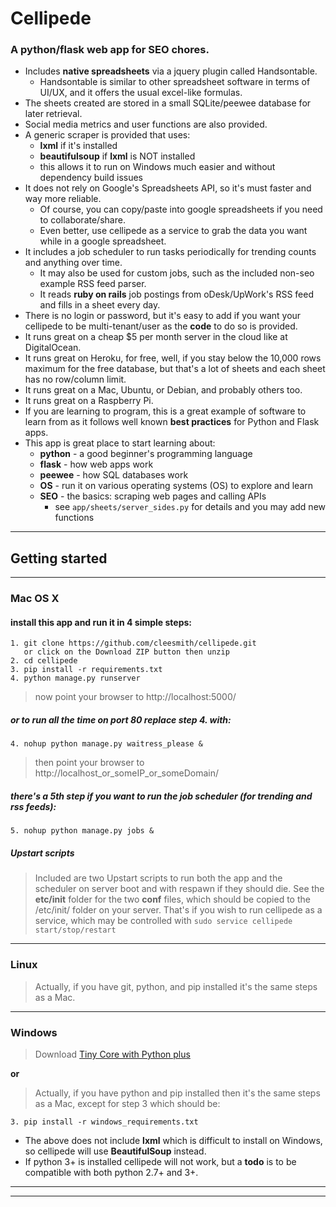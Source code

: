 # Cellipede

### A python/flask web app for SEO chores.

* Includes **native spreadsheets** via a jquery plugin called Handsontable.
  * Handsontable is similar to other spreadsheet software in terms of UI/UX, and it offers the usual excel-like formulas.
* The sheets created are stored in a small SQLite/peewee database for later retrieval.
* Social media metrics and user functions are also provided.
* A generic scraper is provided that uses:
  * **lxml** if it's installed
  * **beautifulsoup** if **lxml** is NOT installed
  * this allows it to run on Windows much easier and without dependency build issues
* It does not rely on Google's Spreadsheets API, so it's must faster and way more reliable.
  * Of course, you can copy/paste into google spreadsheets if you need to collaborate/share.
  * Even better, use cellipede as a service to grab the data you want while in a google spreadsheet.
* It includes a job scheduler to run tasks periodically for trending counts and anything over time.
  * It may also be used for custom jobs, such as the included non-seo example RSS feed parser.
  * It reads **ruby on rails** job postings from oDesk/UpWork's RSS feed and fills in a sheet every day.
* There is no login or password, but it's easy to add if you want your cellipede to
be multi-tenant/user as the **code** to do so is provided.
* It runs great on a cheap $5 per month server in the cloud like at DigitalOcean.
* It runs great on Heroku, for free, well, if you stay below the 10,000 rows maximum for the
free database, but that's a lot of sheets and each sheet has no row/column limit.
* It runs great on a Mac, Ubuntu, or Debian, and probably others too.
* It runs great on a Raspberry Pi.
* If you are learning to program, this is a great example of software to learn from as
it follows well known **best practices** for Python and Flask apps.
* This app is great place to start learning about:
  * **python** - a good beginner's programming language
  * **flask** - how web apps work
  * **peewee** - how SQL databases work
  * **OS** - run it on various operating systems (OS) to explore and learn
  * **SEO** - the basics: scraping web pages and calling APIs
    * see ```app/sheets/server_sides.py``` for details and you may add new functions

***

## Getting started

***

### Mac OS X

#### install this app and run it in 4 simple steps:
```
1. git clone https://github.com/cleesmith/cellipede.git
   or click on the Download ZIP button then unzip
2. cd cellipede
3. pip install -r requirements.txt
4. python manage.py runserver
```

> now point your browser to http://localhost:5000/

##### or to run all the time on port 80 replace step 4. with:
```
4. nohup python manage.py waitress_please &
```
> then point your browser to http://localhost_or_someIP_or_someDomain/

##### there's a 5th step if you want to run the job scheduler (for trending and rss feeds):
```
5. nohup python manage.py jobs &
```

##### Upstart scripts
> Included are two Upstart scripts to run both the app and the scheduler on server boot and with respawn if they should die.
> See the **etc/init** folder for the two **conf** files, which should be copied to the /etc/init/ folder
on your server.  That's if you wish to run cellipede as a service, which may be controlled with
```sudo service cellipede start/stop/restart```

***

### Linux
> Actually, if you have git, python, and pip installed it's the same steps as a Mac.

***

### Windows
> Download [Tiny Core with Python plus](https://github.com/cleesmith/tinycore_with_python_plus "Tiny Core with Python plus")

**or**

> Actually, if you have python and pip installed then it's the same steps as a Mac, except for step 3 which should be:
```
3. pip install -r windows_requirements.txt
```
* The above does not include **lxml** which is difficult to install on Windows, so cellipede will use **BeautifulSoup** instead.
* If python 3+ is installed cellipede will not work, but a __todo__ is to be compatible with both python 2.7+ and 3+.

***
***
